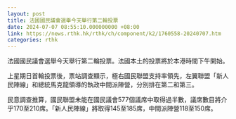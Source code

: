 ```yaml
---
layout: post
title: 法國國民議會選舉今天舉行第二輪投票
date: 2024-07-07 08:55:10.000000000 +08:00
link: https://news.rthk.hk/rthk/ch/component/k2/1760558-20240707.htm
categories: rthk
---
```


法國國民議會選舉今天舉行第二輪投票。法國本土的投票將於本港時間下午開始。

上星期日首輪投票後，票站調查顯示，極右國民聯盟支持率領先，左翼聯盟「新人民陣線」和總統馬克龍領導的執政中間派陣營，分別排在第二和第三。

民意調查推算，國民聯盟未能在國民議會577個議席中取得過半數，議席數目將介乎170至210席。「新人民陣線」將取得145至185席，中間派陣營118至150席。
